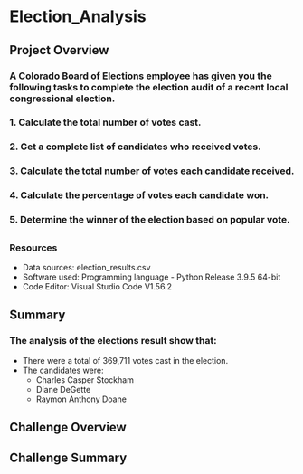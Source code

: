 # Election_Analysis

## Project Overview

### A Colorado Board of Elections employee has given you the following tasks to complete the election audit of a recent local congressional election.

### 1. Calculate the total number of votes cast.
### 2. Get a complete list of candidates who received votes.
### 3. Calculate the total number of votes each candidate received.
### 4. Calculate the percentage of votes each candidate won.
### 5. Determine the winner of the election based on popular vote.

##
### Resources
- Data sources: election_results.csv
- Software used: Programming language - Python Release 3.9.5 64-bit
- Code Editor: Visual Studio Code V1.56.2


##
## Summary
### The analysis of the elections result show that:

- There were a total of 369,711 votes cast in the election.
- The candidates were:
     - Charles Casper Stockham
     - Diane DeGette
     - Raymon Anthony Doane



## Challenge Overview



## Challenge Summary
